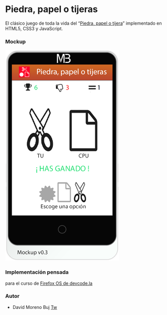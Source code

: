Piedra, papel o tijeras
=====================

El clásico juego de toda la vida del “[Piedra, papel o tijera](http://es.wikipedia.org/wiki/Piedra,_papel_o_tijera)” implementado en HTML5, CSS3 y JavaScript.

### Mockup

![alt tag](https://raw.githubusercontent.com/davidmb91/Piedra-papel-o-tijera/master/img/mockup.png)

### Implementación pensada 
para el curso de [Firefox OS de devcode.la](http://devcode.la/firefoxos)

### Autor

* David Moreno Buj [Tw](https://twitter.com/davidmb91)
